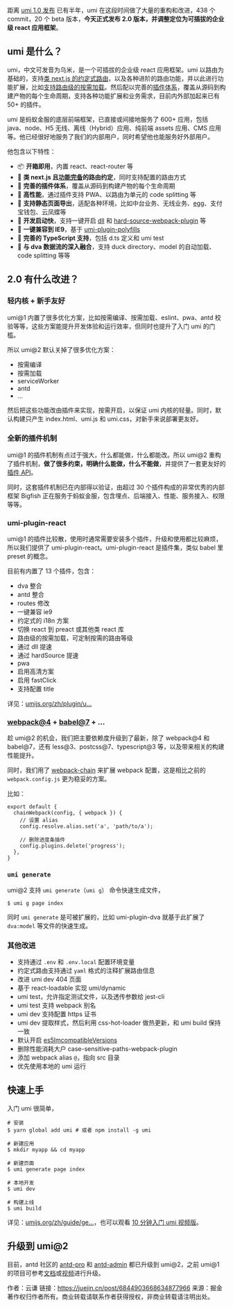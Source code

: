 距离 [umi 1.0 发布](https://github.com/sorrycc/blog/issues/64) 已有半年，umi 在这段时间做了大量的重构和改进，438 个 commit，20 个 beta 版本，**今天正式发布 2.0 版本，并调整定位为可插拔的企业级 react 应用框架**。

## umi 是什么？

umi，中文可发音为乌米，是一个可插拔的企业级 react 应用框架。umi 以路由为基础的，支持[类 next.js 的约定式路由](https://umijs.org/zh/guide/router.html)，以及各种进阶的路由功能，并以此进行功能扩展，比如[支持路由级的按需加载](https://umijs.org/zh/plugin/umi-plugin-react.html#dynamicimport)。然后配以完善的[插件体系](https://umijs.org/zh/plugin/)，覆盖从源码到构建产物的每个生命周期，支持各种功能扩展和业务需求，目前内外部加起来已有 50+ 的插件。

umi 是蚂蚁金服的底层前端框架，已直接或间接地服务了 600+ 应用，包括 java、node、H5 无线、离线（Hybrid）应用、纯前端 assets 应用、CMS 应用等。他已经很好地服务了我们的内部用户，同时希望他也能服务好外部用户。

他包含以下特性：

- 📦 **开箱即用**，内置 react、react-router 等
- 🏈 **类 next.js 且[功能完备](https://umijs.org/zh/guide/router.html)的路由约定**，同时支持配置的路由方式
- 🎉 **完善的插件体系**，覆盖从源码到构建产物的每个生命周期
- 🚀 **高性能**，通过插件支持 PWA、以路由为单元的 code splitting 等
- 💈 **支持静态页面导出**，适配各种环境，比如中台业务、无线业务、[egg](https://github.com/eggjs/egg)、支付宝钱包、云凤蝶等
- 🚄 **开发启动快**，支持一键开启 [dll](https://umijs.org/zh/plugin/umi-plugin-react.html#dll) 和 [hard-source-webpack-plugin](https://umijs.org/zh/plugin/umi-plugin-react.html#hardSource) 等
- 🐠 **一键兼容到 IE9**，基于 [umi-plugin-polyfills](https://umijs.org/zh/plugin/umi-plugin-react.html#polyfills)
- 🍁 **完善的 TypeScript 支持**，包括 d.ts 定义和 umi test
- 🌴 **与 dva 数据流的深入融合**，支持 duck directory、model 的自动加载、code splitting 等等

## 2.0 有什么改进？

### 轻内核 + 新手友好

umi@1 内置了很多优化方案，比如按需编译、按需加载、eslint、pwa、antd 校验等等，这些方案能提升开发体验和运行效率，但同时也提升了入门 umi 的门槛。

所以 umi@2 默认关掉了很多优化方案：

- 按需编译
- 按需加载
- serviceWorker
- antd
- ...

然后把这些功能改由插件来实现，按需开启，以保证 umi 内核的轻量。同时，默认构建只产生 index.html、umi.js 和 umi.css，对新手来说部署更友好。

### 全新的插件机制

umi@1 的插件机制有点过于强大，什么都能做，什么都能改。所以 umi@2 重构了插件机制，**做了很多约束，明确什么能做，什么不能做**，并提供了一套更友好的[插件 API](https://umijs.org/zh/plugin/develop.html)。

同时，这套插件机制已在内部得以验证，由超过 30 个插件构成的非常优秀的内部框架 Bigfish 正在服务于蚂蚁金服，包含埋点、后端接入、性能、服务接入、权限等等。

### umi-plugin-react

umi@1 的插件比较散，使用时通常需要安装多个插件，升级和使用都比较麻烦，所以我们提供了 umi-plugin-react。umi-plugin-react 是插件集，类似 babel 里 preset 的概念。

目前有内置了 13 个插件，包含：

- dva 整合
- antd 整合
- routes 修改
- 一键兼容 ie9
- 约定式的 i18n 方案
- 切换 react 到 preact 或其他类 react 库
- 路由级的按需加载，可定制按需的路由等级
- 通过 dll 提速
- 通过 hardSource 提速
- pwa
- 启用高清方案
- 启用 fastClick
- 支持配置 title

详见：[umijs.org/zh/plugin/u…](https://umijs.org/zh/plugin/umi-plugin-react.html)

### [webpack@4](https://medium.com/webpack/webpack-4-released-today-6cdb994702d4) + [babel@7](https://babeljs.io/blog/2018/08/27/7.0.0) + ...

趁 umi@2 的机会，我们把主要依赖度升级到了最新，除了 webpack@4 和 babel@7，还有 less@3、postcss@7、typescript@3 等，以及带来相关的构建性能提升。

同时，我们用了 [webpack-chain](https://github.com/mozilla-neutrino/webpack-chain) 来扩展 webpack 配置，这是相比之前的 `webpack.config.js` 更为稳妥的方案。

比如：

```
export default {
  chainWebpack(config, { webpack }) {
    // 设置 alias
    config.resolve.alias.set('a', 'path/to/a');

    // 删除进度条插件
    config.plugins.delete('progress');
  },
}

```

### `umi generate`

umi@2 支持 `umi generate`（`umi g`） 命令快速生成文件，

```
$ umi g page index

```

同时 `umi generate` 是可被扩展的，比如 umi-plugin-dva 就基于此扩展了 `dva:model` 等文件的快速生成。

### 其他改进

- 支持通过 `.env` 和 `.env.local` 配置环境变量
- 约定式路由支持通过 `yaml` 格式的注释扩展路由信息
- 改进 umi dev 404 页面
- 基于 react-loadable 实现 umi/dynamic
- umi test，允许指定测试文件，以及透传参数给 jest-cli
- umi test 支持 webpack 别名
- umi dev 支持配置 https 证书
- umi dev 提取样式，然后利用 css-hot-loader 做热更新，和 umi build 保持一致
- 默认开启 [es5ImcompatibleVersions](https://github.com/umijs/es5-imcompatible-versions)
- 删除性能消耗大户 case-sensitive-paths-webpack-plugin
- 添加 webpack alias `@`，指向 src 目录
- 优先使用本地的 umi 运行

## 快速上手

入门 umi 很简单，

```
# 安装
$ yarn global add umi # 或者 npm install -g umi

# 新建应用
$ mkdir myapp && cd myapp

# 新建页面
$ umi generate page index

# 本地开发
$ umi dev

# 构建上线
$ umi build

```

详见：[umijs.org/zh/guide/ge…](https://umijs.org/zh/guide/getting-started.html)，也可以观看 [10 分钟入门 umi 视频版](https://www.youtube.com/watch?v=vkAUGUlYm24)。

## 升级到 umi@2

目前，antd 社区的 [antd-pro](https://github.com/ant-design/ant-design-pro) 和 [antd-admin](https://github.com/zuiidea/antd-admin) 都已升级到 umi@2，之前 umi@1 的项目可参考[文档](https://umijs.org/zh/guide/migration.html)或[视频](https://youtu.be/1mvKzFLLBck)进行升级。


作者：云谦
链接：https://juejin.cn/post/6844903668634877966
来源：掘金
著作权归作者所有。商业转载请联系作者获得授权，非商业转载请注明出处。